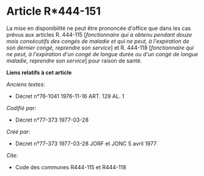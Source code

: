 # Article R*444-151

La mise en disponibilité ne peut être prononcée d'office que dans les cas prévus aux articles R. 444-115 [*fonctionnaire qui
a obtenu pendant douze mois consécutifs des congés de maladie et qui ne peut, à l'expiration de son dernier congé, reprendre
son service*] et R. 444-118 [*fonctionnaire qui ne peut, à l'expiration d'un congé de longue durée ou d'un congé de longue
maladie, reprendre son service*] pour raison de santé.

**Liens relatifs à cet article**

_Anciens textes_:

  - Décret n°76-1041 1976-11-16 ART. 129 AL. 1

_Codifié par_:

  - Décret n°77-373 1977-03-28

_Créé par_:

  - Décret n°77-373 1977-03-28 JORF et JONC 5 avril 1977

_Cite_:

  - Code des communes R444-115 et R444-118
